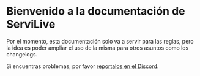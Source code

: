 # Bienvenido a la documentación de ServiLive

Por el momento, esta documentación solo va a servir para las reglas, pero la idea es poder ampliar el uso de la misma para otros asuntos como los changelogs.

Si encuentras problemas, por favor [reportalos en el Discord](https://discord.gg/cfYHjJ7RSZ).